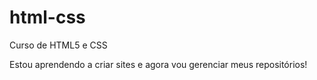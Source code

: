 # html-css
 Curso de HTML5 e CSS

 Estou aprendendo a criar  sites e agora vou gerenciar meus repositórios!